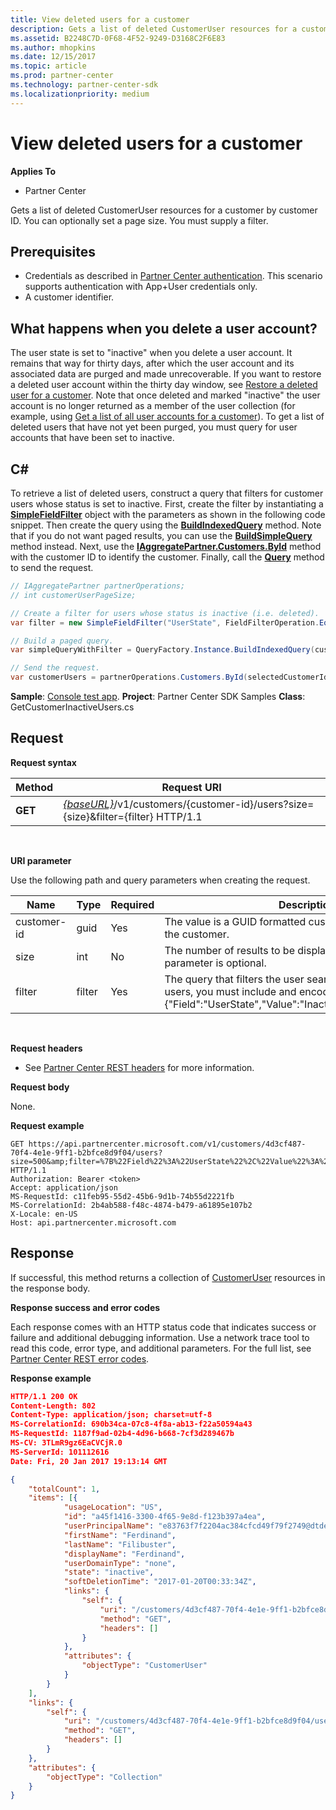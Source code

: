 ```yaml
---
title: View deleted users for a customer
description: Gets a list of deleted CustomerUser resources for a customer by customer ID. You can optionally set a page size. You must supply a filter.
ms.assetid: B2248C7D-0F68-4F52-9249-D3168C2F6E83
ms.author: mhopkins
ms.date: 12/15/2017
ms.topic: article
ms.prod: partner-center
ms.technology: partner-center-sdk
ms.localizationpriority: medium
---
```


# View deleted users for a customer


**Applies To**

-   Partner Center

Gets a list of deleted CustomerUser resources for a customer by customer ID. You can optionally set a page size. You must supply a filter.

## <span id="Prerequisites"></span><span id="prerequisites"></span><span id="PREREQUISITES"></span>Prerequisites


-   Credentials as described in [Partner Center authentication](partner-center-authentication.md). This scenario supports authentication with App+User credentials only.
-   A customer identifier.

## <span id="What_happens_when_you_delete_a_user_account_"></span><span id="what_happens_when_you_delete_a_user_account_"></span><span id="WHAT_HAPPENS_WHEN_YOU_DELETE_A_USER_ACCOUNT_"></span>What happens when you delete a user account?


The user state is set to "inactive" when you delete a user account. It remains that way for thirty days, after which the user account and its associated data are purged and made unrecoverable. If you want to restore a deleted user account within the thirty day window, see [Restore a deleted user for a customer](restore-a-user-for-a-customer.md). Note that once deleted and marked "inactive" the user account is no longer returned as a member of the user collection (for example, using [Get a list of all user accounts for a customer](get-a-list-of-all-user-accounts-for-a-customer.md)). To get a list of deleted users that have not yet been purged, you must query for user accounts that have been set to inactive.

## <span id="C_"></span><span id="c_"></span>C#


To retrieve a list of deleted users, construct a query that filters for customer users whose status is set to inactive. First, create the filter by instantiating a [**SimpleFieldFilter**](https://docs.microsoft.com/dotnet/api/microsoft.store.partnercenter.models.query.simplefieldfilter) object with the parameters as shown in the following code snippet. Then create the query using the [**BuildIndexedQuery**](https://docs.microsoft.com/dotnet/api/microsoft.store.partnercenter.models.query.queryfactory.buildindexedquery) method. Note that if you do not want paged results, you can use the [**BuildSimpleQuery**](https://docs.microsoft.com/dotnet/api/microsoft.store.partnercenter.models.query.queryfactory.buildsimplequery) method instead. Next, use the [**IAggregatePartner.Customers.ById**](https://docs.microsoft.com/dotnet/api/microsoft.store.partnercenter.customers.icustomercollection.byid) method with the customer ID to identify the customer. Finally, call the [**Query**](https://docs.microsoft.com/dotnet/api/microsoft.store.partnercenter.customerusers.icustomerusercollection.query) method to send the request.

``` csharp
// IAggregatePartner partnerOperations;
// int customerUserPageSize;

// Create a filter for users whose status is inactive (i.e. deleted).
var filter = new SimpleFieldFilter("UserState", FieldFilterOperation.Equals, "Inactive");

// Build a paged query.
var simpleQueryWithFilter = QueryFactory.Instance.BuildIndexedQuery(customerUserPageSize, 0, filter);

// Send the request.
var customerUsers = partnerOperations.Customers.ById(selectedCustomerId).Users.Query(simpleQueryWithFilter);
```

**Sample**: [Console test app](console-test-app.md). **Project**: Partner Center SDK Samples **Class**: GetCustomerInactiveUsers.cs

## <span id="_Request"></span><span id="_request"></span><span id="_REQUEST"></span> Request


**Request syntax**

| Method  | Request URI                                                                                                       |
|---------|-------------------------------------------------------------------------------------------------------------------|
| **GET** | [*{baseURL}*](partner-center-rest-urls.md)/v1/customers/{customer-id}/users?size={size}&filter={filter} HTTP/1.1 |

 

**URI parameter**

Use the following path and query parameters when creating the request.

| Name        | Type   | Required | Description                                                                                                                                                                        |
|-------------|--------|----------|------------------------------------------------------------------------------------------------------------------------------------------------------------------------------------|
| customer-id | guid   | Yes      | The value is a GUID formatted customer-id that identifies the customer.                                                                                                            |
| size        | int    | No       | The number of results to be displayed at one time. This parameter is optional.                                                                                                     |
| filter      | filter | Yes      | The query that filters the user search. To retrieve deleted users, you must include and encode the following string: {"Field":"UserState","Value":"Inactive","Operator":"equals"}. |

 

**Request headers**

-   See [Partner Center REST headers](headers.md) for more information.

**Request body**

None.

**Request example**

```
GET https://api.partnercenter.microsoft.com/v1/customers/4d3cf487-70f4-4e1e-9ff1-b2bfce8d9f04/users?size=500&amp;filter=%7B%22Field%22%3A%22UserState%22%2C%22Value%22%3A%22Inactive%22%2C%22Operator%22%3A%22equals%22%7D HTTP/1.1
Authorization: Bearer <token>
Accept: application/json
MS-RequestId: c11feb95-55d2-45b6-9d1b-74b55d2221fb
MS-CorrelationId: 2b4ab588-f48c-4874-b479-a61895e107b2
X-Locale: en-US
Host: api.partnercenter.microsoft.com
```

## <span id="_Response"></span><span id="_response"></span><span id="_RESPONSE"></span> Response


If successful, this method returns a collection of [CustomerUser](user.md#customeruser) resources in the response body.

**Response success and error codes**

Each response comes with an HTTP status code that indicates success or failure and additional debugging information. Use a network trace tool to read this code, error type, and additional parameters. For the full list, see [Partner Center REST error codes](error-codes.md).

**Response example**

``` json
HTTP/1.1 200 OK
Content-Length: 802
Content-Type: application/json; charset=utf-8
MS-CorrelationId: 690b34ca-07c8-4f8a-ab13-f22a50594a43
MS-RequestId: 1187f9ad-02b4-4d96-b668-7cf3d289467b
MS-CV: 3TLmR9gz6EaCVCjR.0
MS-ServerId: 101112616
Date: Fri, 20 Jan 2017 19:13:14 GMT

{
    "totalCount": 1,
    "items": [{
            "usageLocation": "US",
            "id": "a45f1416-3300-4f65-9e8d-f123b397a4ea",
            "userPrincipalName": "e83763f7f2204ac384cfcd49f79f2749@dtdemocspcustomer005.onmicrosoft.com",
            "firstName": "Ferdinand",
            "lastName": "Filibuster",
            "displayName": "Ferdinand",
            "userDomainType": "none",
            "state": "inactive",
            "softDeletionTime": "2017-01-20T00:33:34Z",
            "links": {
                "self": {
                    "uri": "/customers/4d3cf487-70f4-4e1e-9ff1-b2bfce8d9f04/users/a45f1416-3300-4f65-9e8d-f123b397a4ea",
                    "method": "GET",
                    "headers": []
                }
            },
            "attributes": {
                "objectType": "CustomerUser"
            }
        }
    ],
    "links": {
        "self": {
            "uri": "/customers/4d3cf487-70f4-4e1e-9ff1-b2bfce8d9f04/users?size=500&amp;filter=%7B%22Field%22%3A%22UserStatus%22%2C%22Value%22%3A%22Inactive%22%2C%22Operator%22%3A%22equals%22%7D",
            "method": "GET",
            "headers": []
        }
    },
    "attributes": {
        "objectType": "Collection"
    }
}
```

 

 





